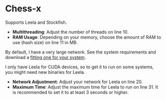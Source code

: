 # Chess-x

Supports Leela and Stockfish.

- **Multithreading**: Adjust the number of threads on line 10.
- **RAM Usage**: Depending on your memory, choose the amount of RAM to use (hash size) on line 11 in MB.

By default, I have a very large network. See the system requirements and download a [fitting one for your system](https://lczero.org/dev/wiki/best-nets-for-lc0/).

I only have Leela for CUDA devices, so to get it to run on some systems, you might need new binaries for Leela.

- **Network Adjustment**: Adjust your network for Leela on line 20.
- **Maximum Time**: Adjust the maximum time for Leela to run on line 31. It is recommended to set it to at least 3 seconds or higher.
